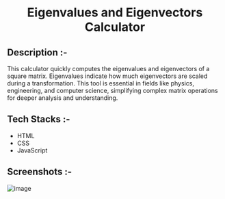 # <p align="center">Eigenvalues and Eigenvectors Calculator</p>

## Description :-

This calculator quickly computes the eigenvalues and eigenvectors of a square matrix. Eigenvalues indicate how much eigenvectors are scaled during a transformation. This tool is essential in fields like physics, engineering, and computer science, simplifying complex matrix operations for deeper analysis and understanding.

## Tech Stacks :-

- HTML
- CSS
- JavaScript

## Screenshots :-

![image](https://github.com/Rakesh9100/CalcDiverse/assets/146121869/6d8bce5e-06e2-4272-af45-f000ee2eb5c5)